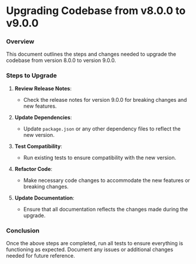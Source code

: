 # Upgrading Codebase from v8.0.0 to v9.0.0

### Overview
This document outlines the steps and changes needed to upgrade the codebase from version 8.0.0 to version 9.0.0.

### Steps to Upgrade
1. **Review Release Notes**:
   - Check the release notes for version 9.0.0 for breaking changes and new features.

2. **Update Dependencies**:
   - Update `package.json` or any other dependency files to reflect the new version.

3. **Test Compatibility**:
   - Run existing tests to ensure compatibility with the new version.

4. **Refactor Code**:
   - Make necessary code changes to accommodate the new features or breaking changes.

5. **Update Documentation**:
   - Ensure that all documentation reflects the changes made during the upgrade.

### Conclusion
Once the above steps are completed, run all tests to ensure everything is functioning as expected. Document any issues or additional changes needed for future reference.